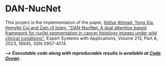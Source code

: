 # DAN-NucNet
This project is the implementation of the paper, [Ibtihaj Ahmad, Yong Xia, Hengfei Cui and Zain Ul Islam, "DAN-NucNet: A dual attention based framework for nuclei segmentation in cancer histology images under wild clinical conditions"](https://doi.org/10.1016/j.eswa.2022.118945),
Expert Systems with Applications, Volume 213, Part A, 2023, 18945, SSN 0957-4174.

___--> Executable code along with reproduciable results is available at [Code Ocean](https://codeocean.com/capsule/7807470/tree) .___
